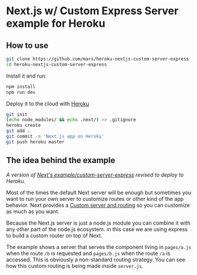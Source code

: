 
# Next.js w/ Custom Express Server example for Heroku

## How to use

```bash
git clone https://github.com/mars/heroku-nextjs-custom-server-express
cd heroku-nextjs-custom-server-express
```

Install it and run:

```bash
npm install
npm run dev
```

Deploy it to the cloud with [Heroku](https://www.heroku.com)

```bash
git init
(echo node_modules/ && echo .next/) >> .gitignore
heroku create
git add .
git commit -m 'Next.js app on Heroku'
git push heroku master
```

## The idea behind the example

*A version of [Next's example/custom-server-express](https://github.com/zeit/next.js/tree/master/examples/custom-server-express) revised to deploy to Heroku.*

Most of the times the default Next server will be enough but sometimes you want to run your own server to customize routes or other kind of the app behavior. Next provides a [Custom server and routing](https://github.com/zeit/next.js#custom-server-and-routing) so you can customize as much as you want.

Because the Next.js server is just a node.js module you can combine it with any other part of the node.js ecosystem. in this case we are using express to build a custom router on top of Next.

The example shows a server that serves the component living in `pages/a.js` when the route `/b` is requested and `pages/b.js` when the route `/a` is accessed. This is obviously a non-standard routing strategy. You can see how this custom routing is being made inside `server.js`.
